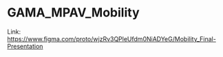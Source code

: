 # GAMA_MPAV_Mobility

Link: https://www.figma.com/proto/wjzRv3QPleUfdm0NiADYeG/Mobility_Final-Presentation
